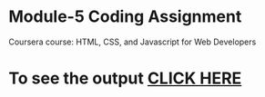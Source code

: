 
# Module-5 Coding Assignment

Coursera course: HTML, CSS, and Javascript for Web Developers

# To see the output [CLICK HERE](https://sauravsuman412.github.io/coursera.github.io/assing-5/)
